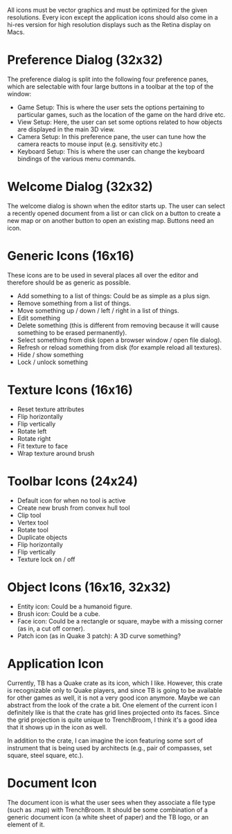 All icons must be vector graphics and must be optimized for the given resolutions. Every icon except the application icons should also come in a hi-res version for high resolution displays such as the Retina display on Macs.

# Preference Dialog (32x32)
The preference dialog is split into the following four preference panes, which are selectable with four large buttons in a toolbar at the top of the window:
- Game Setup: This is where the user sets the options pertaining to particular games, such as the location of the game on the hard drive etc.
- View Setup: Here, the user can set some options related to how objects are displayed in the main 3D view.
- Camera Setup: In this preference pane, the user can tune how the camera reacts to mouse input (e.g. sensitivity etc.)
- Keyboard Setup: This is where the user can change the keyboard bindings of the various menu commands.

# Welcome Dialog (32x32)
The welcome dialog is shown when the editor starts up. The user can select a recently opened document from a list or can click on a button to create a new map or on another button to open an existing map. Buttons need an icon.

# Generic Icons (16x16)
These icons are to be used in several places all over the editor and therefore should be as generic as possible.
- Add something to a list of things: Could be as simple as a plus sign.
- Remove something from a list of things.
- Move something up / down / left / right in a list of things.
- Edit something
- Delete something (this is different from removing because it will cause something to be erased permanently).
- Select something from disk (open a browser window / open file dialog).
- Refresh or reload something from disk (for example reload all textures).
- Hide / show something
- Lock / unlock something

# Texture Icons (16x16)
- Reset texture attributes
- Flip horizontally
- Flip vertically
- Rotate left
- Rotate right
- Fit texture to face
- Wrap texture around brush

# Toolbar Icons (24x24)
- Default icon for when no tool is active
- Create new brush from convex hull tool
- Clip tool
- Vertex tool
- Rotate tool
- Duplicate objects
- Flip horizontally
- Flip vertically
- Texture lock on / off

# Object Icons (16x16, 32x32)
- Entity icon: Could be a humanoid figure.
- Brush icon: Could be a cube.
- Face icon: Could be a rectangle or square, maybe with a missing corner (as in, a cut off corner).
- Patch icon (as in Quake 3 patch): A 3D curve something?

# Application Icon
Currently, TB has a Quake crate as its icon, which I like. However, this crate is recognizable only to Quake players, and since TB is going to be available for other games as well, it is not a very good icon anymore. Maybe we can abstract from the look of the crate a bit. One element of the current icon I definitely like is that the crate has grid lines projected onto its faces. Since the grid projection is quite unique to TrenchBroom, I think it's a good idea that it shows up in the icon as well.

In addition to the crate, I can imagine the icon featuring some sort of instrument that is being used by architects (e.g., pair of compasses, set square, steel square, etc.).

# Document Icon
The document icon is what the user sees when they associate a file type (such as .map) with TrenchBroom. It should be some combination of a generic document icon (a white sheet of paper) and the TB logo, or an element of it.